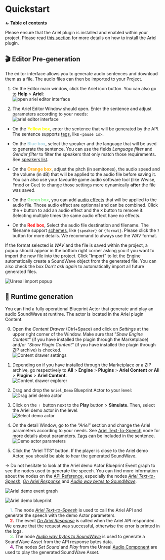 # Quickstart

**[← Table of contents](/README.md)**

Please ensure that the Ariel plugin is installed and enabled within your project. Please read [this section](/doc/Setup.md#installation) for more details on how to install the Ariel plugin.

## 🎬 Editor Pre-generation

The editor interface allows you to generate audio sentences and download them as a file. The audio files can then be imported to your Project.

1. On the Editor main window, click the Ariel icon button. You can also go to **Help** > **Ariel**:<br/>
![open ariel editor interface](/res/open_editor.png)

2. The Ariel Editor Window should open. Enter the sentence and adjust parameters according to your needs:<br/>
![ariel editor interface](/res/ariel_editor.png)

*   On the <b style="color: yellow">Yellow box</b>, enter the sentence that will be generated by the API. The sentence supports [tags](/doc/Features.md#TODO), like `<pause 1s>`.

*   On the <b style="color: lightblue">Blue box</b>, select the speaker and the language that will be used to generate the sentence. You can use the fields *Language filter* and *Gender filter* to filter the speakers that only match those requirements. See [speakers list](/README.md#speakers).

*   On the <b style="color: orange">Orange box</b>, adjust the pitch (in semitones), the audio speed and the volume (in dB) that will be applied to the audio file before saving it. You can also use your favourite game audio software tool (like Wwise, Fmod or Cue) to change those settings more dynamically **after** the file was saved.

*   On the <b style="color: lightgreen">Green box</b>, you can add [audio effects](/doc/Features.md#TODO) that will be applied to the audio file. Those audio effect are optionnal and can be combined. Click the `+` button to add an audio effect and the `X` button to remove it. Selecting multiple times the same audio effect have no effects.

*   On the <b style="color: red">Red box</b>, Select the audio file destination and filename. The filename support [schemes](/doc/API.md#TODOTODO), like `{speaker}` or `{format}`. Please click the `?` button for more details. We recommand to always use the *WAV* format.

If the format selected is *WAV* and the file is saved within the project, a popup should appear in the bottom right corner asking you if you want to import the new file into the project. Click "Import" to let the Engine automatically create a SoundWave object from the generated file. You can also check the box *Don't ask again* to automatically import all future generated files.

![Unreal import popup](/res/auto_import.png)

## 🎤 Runtime generation

You can find a fully operational Blueprint Actor that generate and play an audio SoundWave at runtime. The actor is located in the Ariel plugin Content.

0. Open the *Content Drawer* (Ctrl+Space) and click on *Settings* at the upper right corner of the Window. Make sure that *"Show Engine Content"* (if you have installed the plugin through the Marketplace) and/or *"Show Plugin Content"* (if you have installed the plugin through ZIP archive) is checked.<br/>
![Content drawer settings](/res/content_drawer_settings.png)

1. Depending on if you have installed through the Marketplace or a ZIP archive, go respectively to **All** > **Engine** > **Plugins** > **Ariel Content** *or* **All** > **Plugins** > **Ariel Content**.<br/>
![Content drawer explorer](/res/ariel_demo_actor_location.png)

2. Drag and drop the `Ariel_Demo` Blueprint Actor to your level:<br/>
![Drag ariel demo actor](/res/ariel_demo_drag.png)

3. Click on the `⋮` button next to the **Play** button > **Simulate**. Then, select the Ariel demo actor in the level:<br/>
![Select demo actor](/res/select_ariel_demo.png)

4. On the detail Window, go to the *"Ariel"* section and change the Ariel parameters according to your needs. See [Ariel Text-To-Speech](/res/API.md#TODO) node for more details about parameters. [Tags](/doc/Features.md#TODO) can be included in the sentence.<br/>
![Demo actor parameters](/res/ariel_demo_editor.png)

5. Click the "Ariel TTS" button. If the player is close to the Ariel demo Actor, you should be able to hear the generated SoundWave.

→ Do not hesitate to look at the Ariel demo Actor Blueprint Event graph to see the nodes used to generate the speech. You can find more information about the nodes on the [API Reference](/res/API.md), especially the nodes *[Ariel Text-to-Speesh](/res/API.md#TODO)*, *[On Ariel Response](doc/API.md#TODO)* and *[Audio wav bytes to SoundWave](doc/API.md#TODO)*.

![Ariel demo event graph](/res/ariel_demo_event_graph.png)

![Ariel demo blueprint](/res/ariel_demo_blueprint.png)

    <b style="color: lightblue">1.</b> The node *[Ariel Text-to-Speesh](/res/API.md#TODO)* is used to call the Ariel API and generate the speech with the demo Actor parameters.<br/>
    <b style="color: red">2.</b> The event *[On Ariel Response](doc/API.md#TODO)* is called when the Ariel API responded. We ensure that the request was successful, otherwise the error is printed in the logs.<br/>
    <b style="color: lightgreen">3.</b> The node *[Audio wav bytes to SoundWave](doc/API.md#TODO)* is used to generate a SoundWave Asset from the API response bytes data.<br/>
    <b style="color: purple">4.</b> The nodes *Set Sound* and *Play* from the Unreal [Audio Component](https://dev.epicgames.com/documentation/unreal-engine/API/Runtime/Engine/Components/UAudioComponent) are used to play the generated SoundWave Asset.
